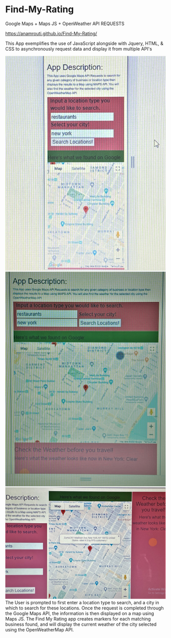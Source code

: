 # Find-My-Rating
 Google Maps + Maps JS + OpenWeather API REQUESTS
 
  https://anamrouti.github.io/Find-My-Rating/
  
  This App exemplifies the use of JavaScript alongside with Jquery, HTML, & CSS to asynchronously request data and display it from multiple API's
  
  ![Mobile Screen ScreenShot](mobileScreenSS.JPG)
  ![Tablet View Screenshot](tabletScreenSS.JPG)
  ![Full Screen/Laptop view](fullScreenSS2.JPG)
  The User is prompted to first enter a location type to search, and a city in which to search for these locations. Once the request is completed 
  through the Google Maps API, the information is then displayed on a map using Maps JS. The Find My Rating app creates markers for each matching business found,
  and will display the current weather of the city selected using the OpenWeatherMap API.
